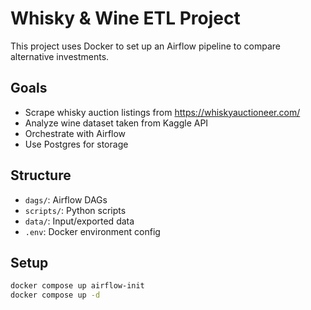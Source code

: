 # Whisky & Wine ETL Project

This project uses Docker to set up an Airflow pipeline to compare alternative investments.

## Goals

- Scrape whisky auction listings from https://whiskyauctioneer.com/
- Analyze wine dataset taken from Kaggle API
- Orchestrate with Airflow
- Use Postgres for storage

## Structure

- `dags/`: Airflow DAGs
- `scripts/`: Python scripts
- `data/`: Input/exported data
- `.env`: Docker environment config

## Setup

```bash
docker compose up airflow-init
docker compose up -d
